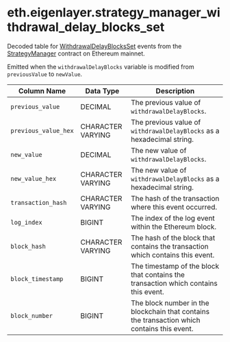 # eth.eigenlayer.strategy_manager_withdrawal_delay_blocks_set

Decoded table for [WithdrawalDelayBlocksSet](https://github.com/Layr-Labs/eigenlayer-contracts/blob/e80a45c5595dd7d2e31e06c021bad2ca7db0abc7/src/contracts/core/StrategyManager.sol#L91) events from the [StrategyManager](https://etherscan.io/address/0x858646372cc42e1a627fce94aa7a7033e7cf075a) contract on Ethereum mainnet.

Emitted when the `withdrawalDelayBlocks` variable is modified from `previousValue` to `newValue`.

| Column Name          | Data Type         | Description                                                                                 |
| -------------------- | ----------------- | ------------------------------------------------------------------------------------------- |
| `previous_value`     | DECIMAL           | The previous value of `withdrawalDelayBlocks`.                                              |
| `previous_value_hex` | CHARACTER VARYING | The previous value of `withdrawalDelayBlocks` as a hexadecimal string.                      |
| `new_value`          | DECIMAL           | The new value of `withdrawalDelayBlocks`.                                                   |
| `new_value_hex`      | CHARACTER VARYING | The new value of `withdrawalDelayBlocks` as a hexadecimal string.                           |
| `transaction_hash`   | CHARACTER VARYING | The hash of the transaction where this event occurred.                                      |
| `log_index`          | BIGINT            | The index of the log event within the Ethereum block.                                       |
| `block_hash`         | CHARACTER VARYING | The hash of the block that contains the transaction which contains this event.              |
| `block_timestamp`    | BIGINT            | The timestamp of the block that contains the transaction which contains this event.         |
| `block_number`       | BIGINT            | The block number in the blockchain that contains the transaction which contains this event. |
